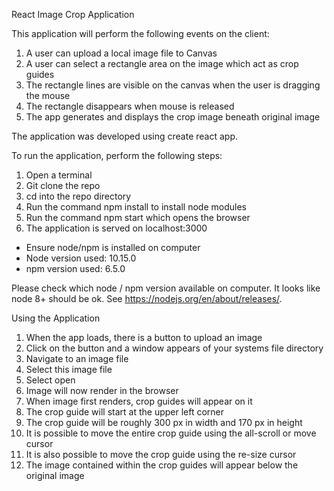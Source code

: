 React Image Crop Application

This application will perform the following events on the client:

1. A user can upload a local image file to Canvas
2. A user can select a rectangle area on the image which act as crop guides
3. The rectangle lines are visible on the canvas when the user is dragging the mouse
4. The rectangle disappears when mouse is released
5. The app generates and displays the crop image beneath original image

The application was developed using create react app.

To run the application, perform the following steps:

1. Open a terminal
2. Git clone the repo
3. cd into the repo directory
4. Run the command npm install to install node modules
5. Run the command npm start which opens the browser
6. The application is served on localhost:3000

- Ensure node/npm is installed on computer
- Node version used: 10.15.0
- npm version used: 6.5.0

Please check which node / npm version available on computer. It looks like
node 8+ should be ok. See https://nodejs.org/en/about/releases/.

Using the Application

1. When the app loads, there is a button to upload an image
2. Click on the button and a window appears of your systems file directory
3. Navigate to an image file
4. Select this image file
5. Select open
6. Image will now render in the browser
7. When image first renders, crop guides will appear on it
8. The crop guide will start at the upper left corner
9. The crop guide will be roughly 300 px in width and 170 px in height
10. It is possible to move the entire crop guide using the all-scroll or
    move cursor
11. It is also possible to move the crop guide using the re-size cursor
12. The image contained within the crop guides will appear below the
    original image
